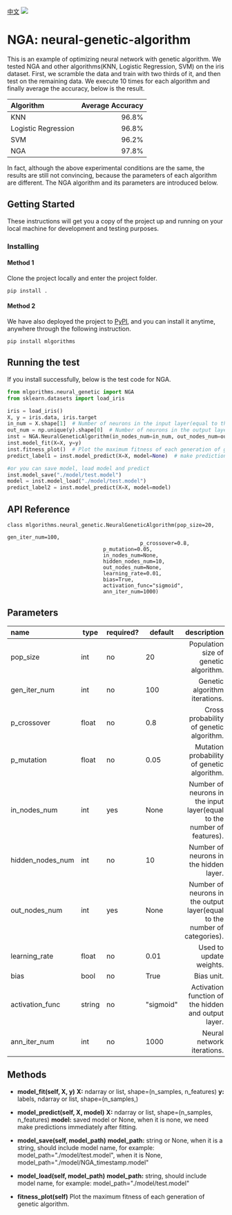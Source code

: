 [中文](README_CH.md)
![](https://miro.medium.com/max/1800/1*36MELEhgZsPFuzlZvObnxA.gif)

# NGA: neural-genetic-algorithm

This is an example of optimizing neural network with genetic algorithm. 
We tested NGA and other algorithms(KNN, Logistic Regression, SVM) on the iris dataset. 
First, we scramble the data and train with two thirds of it, and then test on the remaining data.
We execute 10 times for each algorithm and finally average the accuracy, below is the result.

| Algorithm  | Average Accuracy |
| :--- | ---: |
| KNN| 96.8%|
| Logistic Regression|  96.8%|
| SVM| 96.2%|
| NGA|  97.8%|

In fact, although the above experimental conditions are the same, the results are still not convincing, because the parameters of each algorithm are different.
The NGA algorithm and its parameters are introduced below.


## Getting Started

These instructions will get you a copy of the project up and running on your local machine for development and testing purposes. 

### Installing

#### Method 1
Clone the project locally and enter the project folder.

```
pip install .
```

#### Method 2
We have also deployed the project to [PyPI](https://pypi.org/project/mlgorithms/), and you can install it anytime, anywhere through the following instruction.

```
pip install mlgorithms
```


## Running the test

If you install successfully, below is the test code for NGA.

```python
from mlgorithms.neural_genetic import NGA
from sklearn.datasets import load_iris

iris = load_iris()
X, y = iris.data, iris.target
in_num = X.shape[1]  # Number of neurons in the input layer(equal to the number of features)
out_num = np.unique(y).shape[0]  # Number of neurons in the output layer(equal to the number of categories)
inst = NGA.NeuralGeneticAlgorithm(in_nodes_num=in_num, out_nodes_num=out_num)  # the two parameters are required
inst.model_fit(X=X, y=y)
inst.fitness_plot()  # Plot the maximum fitness of each generation of genetic algorithm.
predict_label1 = inst.model_predict(X=X, model=None)  # make predictions immediately after fitting

#or you can save model, load model and predict
inst.model_save("./model/test.model")
model = inst.model_load("./model/test.model")
predict_label2 = inst.model_predict(X=X, model=model)
```



## API Reference

```
class mlgorithms.neural_genetic.NeuralGeneticAlgorithm(pop_size=20, 
                                                       gen_iter_num=100, 
			                               p_crossover=0.8, 
						       p_mutation=0.05,
						       in_nodes_num=None,
						       hidden_nodes_num=10,
						       out_nodes_num=None,
						       learning_rate=0.01,
						       bias=True,
						       activation_func="sigmoid",
						       ann_iter_num=1000)
```

## Parameters

| name  | type |required?| default | description |
| :--- | --- | --- |---- | ---: |
| pop_size| int| no|20|Population size of genetic algorithm. |
| gen_iter_num|  int| no| 100|Genetic algorithm iterations.|
| p_crossover|  float| no| 0.8|Cross probability of genetic algorithm.|
| p_mutation|  float| no| 0.05|Mutation probability of genetic algorithm.|
| in_nodes_num|  int| yes| None|Number of neurons in the input layer(equal to the number of features).|
| hidden_nodes_num|  int| no| 10|Number of neurons in the hidden layer.|
| out_nodes_num|  int| yes| None|Number of neurons in the output layer(equal to the number of categories).|
| learning_rate|  float| no| 0.01|Used to update weights.|
| bias|  bool| no| True|Bias unit.|
| activation_func|  string| no| "sigmoid"|Activation function of the hidden and output layer.|
| ann_iter_num|  int| no| 1000|Neural network iterations.|



## Methods

* **model_fit(self, X, y)**
        **X:** ndarray or list, shape=(n_samples, n_features)
	    **y:** labels, ndarray or list, shape=(n_samples,)
	
* **model_predict(self, X, model)**
        **X:** ndarray or list, shape=(n_samples, n_features)
	    **model:** saved model or None, when it is none, we need make predictions immediately after fitting.
	
* **model_save(self, model_path)**
        **model_path:** string or None, when it is a string, should include model name, for example: model_path="./model/test.model", when it is None, model_path="./model/NGA_timestamp.model"

* **model_load(self, model_path)**
        **model_path:** string, should include model name, for example: model_path="./model/test.model"
	
* **fitness_plot(self)**
        Plot the maximum fitness of each generation of genetic algorithm.
